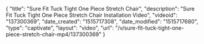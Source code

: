 {
    "title": "Sure Fit Tuck Tight One Piece Stretch Chair",
    "description": "Sure Fit Tuck Tight One Piece Stretch Chair Installation Video",
    "videoid": "137300369",
    "date_created": "1515717308",
    "date_modified": "1515717680",
    "type": "captivate",
    "layout": "video",
    "url": "\/v\/sure-fit-tuck-tight-one-piece-stretch-chair-mp4\/137300369"
}